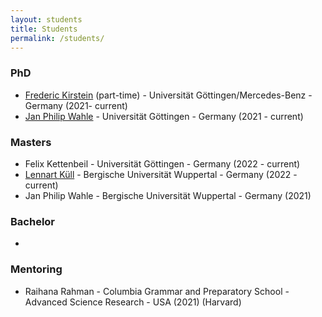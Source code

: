 ```yaml
---
layout: students
title: Students
permalink: /students/
---
```

### **PhD**
- [Frederic Kirstein](https://de.linkedin.com/in/frederic-kirstein) (part-time) - Universität Göttingen/Mercedes-Benz - Germany (2021- current)
- [Jan Philip Wahle](https://jpwahle.com/) - Universität Göttingen - Germany (2021 - current)

### **Masters**
- Felix Kettenbeil - Universität Göttingen - Germany (2022 - current)
- [Lennart Küll](https://www.linkedin.com/in/lennart-k%C3%BCll-2140a9203/) - Bergische Universität Wuppertal - Germany (2022 - current)
- Jan Philip Wahle  - Bergische Universität Wuppertal - Germany (2021)

### **Bachelor**
- 

### **Mentoring**
- Raihana Rahman - Columbia Grammar and Preparatory School - Advanced Science Research - USA (2021) (Harvard)
